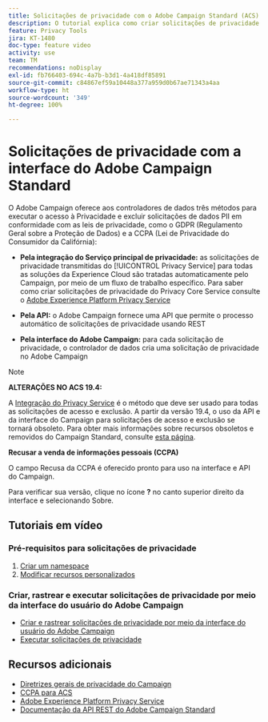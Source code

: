 ```yaml
---
title: Solicitações de privacidade com o Adobe Campaign Standard (ACS) - Visão geral
description: O tutorial explica como criar solicitações de privacidade por meio da interface do Adobe Campaign Standard.
feature: Privacy Tools
jira: KT-1480
doc-type: feature video
activity: use
team: TM
recommendations: noDisplay
exl-id: fb766403-694c-4a7b-b3d1-4a418df85891
source-git-commit: c84867ef59a10448a377a959d0b67ae71343a4aa
workflow-type: ht
source-wordcount: '349'
ht-degree: 100%

---
```


# Solicitações de privacidade com a interface do Adobe Campaign Standard

O Adobe Campaign oferece aos controladores de dados três métodos para executar o acesso à Privacidade e excluir solicitações de dados PII em conformidade com as leis de privacidade, como o GDPR (Regulamento Geral sobre a Proteção de Dados) e a CCPA (Lei de Privacidade do Consumidor da Califórnia):

* **Pela integração do Serviço principal de privacidade:** as solicitações de privacidade transmitidas do [!UICONTROL Privacy Service] para todas as soluções da Experience Cloud são tratadas automaticamente pelo Campaign, por meio de um fluxo de trabalho específico. Para saber como criar solicitações de privacidade do Privacy Core Service consulte o [Adobe Experience Platform Privacy Service](https://www.adobe.io/apis/experienceplatform/gdpr.html)

* **Pela API:** o Adobe Campaign fornece uma API que permite o processo automático de solicitações de privacidade usando REST

* **Pela interface do Adobe Campaign:** para cada solicitação de privacidade, o controlador de dados cria uma solicitação de privacidade no Adobe Campaign

>[!NOTE]
>
> **ALTERAÇÕES NO ACS 19.4:**
> 
> A [Integração do Privacy Service](https://www.adobe.io/apis/experienceplatform/gdpr.html) é o método que deve ser usado para todas as solicitações de acesso e exclusão. A partir da versão 19.4, o uso da API e da interface do Campaign para solicitações de acesso e exclusão se tornará obsoleto. Para obter mais informações sobre recursos obsoletos e removidos do Campaign Standard, consulte [esta página](https://experienceleague.adobe.com/docs/campaign-standard/using/release-notes/deprecated-features.html?lang=br).
>
>**Recusar a venda de informações pessoais (CCPA)**
>
> O campo Recusa da CCPA é oferecido pronto para uso na interface e API do Campaign.
>
> Para verificar sua versão, clique no ícone **?** no canto superior direito da interface e selecionando Sobre.

## Tutoriais em vídeo

### Pré-requisitos para solicitações de privacidade

1. [Criar um namespace](/help/privacy/namespaces-for-privacy-requests.md)
1. [Modificar recursos personalizados](/help/privacy/custom-resources-for-privacy-requests.md)

### Criar, rastrear e executar solicitações de privacidade por meio da interface do usuário do Adobe Campaign

* [Criar e rastrear solicitações de privacidade por meio da interface do usuário do Adobe Campaign](/help/privacy/create-and-track-privacy-requests.md)
* [Executar solicitações de privacidade](/help/privacy/execute-privacy-requests.md)

## Recursos adicionais

* [Diretrizes gerais de privacidade do Campaign](https://experienceleague.adobe.com/docs/campaign-classic/using/getting-started/privacy/privacy-management.html?lang=br#getting-started)
* [CCPA para ACS](https://experienceleague.adobe.com/docs/campaign-standard/using/getting-started/privacy/privacy-requests.html?lang=br#privacy-requests)
* [Adobe Experience Platform Privacy Service](https://www.adobe.io/apis/experienceplatform/gdpr.html)
* [Documentação da API REST do Adobe Campaign Standard](https://final-docs.campaign.adobe.com/doc/standard/en/api/ACS_API.html#privacy-management)
